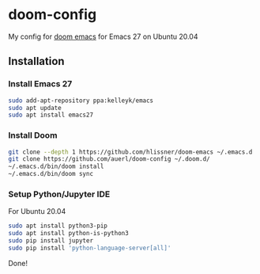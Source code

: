 # doom-config
My config for [doom emacs](https://github.com/hlissner/doom-emacs) for Emacs 27 on Ubuntu 20.04

## Installation

### Install Emacs 27

```bash
sudo add-apt-repository ppa:kelleyk/emacs
sudo apt update
sudo apt install emacs27
```

### Install Doom

```bash
git clone --depth 1 https://github.com/hlissner/doom-emacs ~/.emacs.d
git clone https://github.com/auerl/doom-config ~/.doom.d/
~/.emacs.d/bin/doom install
~/.emacs.d/bin/doom sync
```

### Setup Python/Jupyter IDE

For Ubuntu 20.04

``` bash
sudo apt install python3-pip
sudo apt install python-is-python3
sudo pip install jupyter
sudo pip install 'python-language-server[all]'
```

Done!
